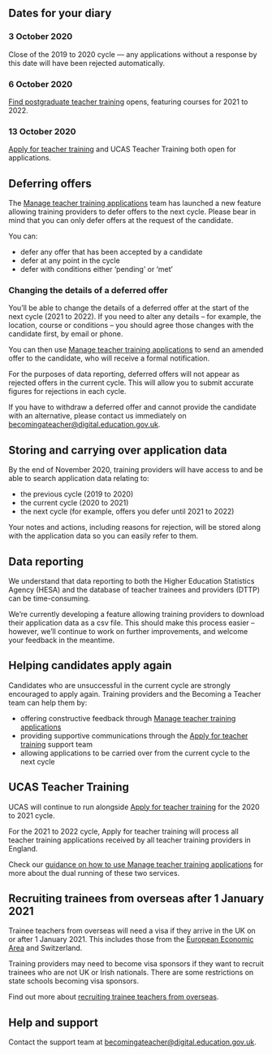 ## Dates for your diary

### 3 October 2020
Close of the 2019 to 2020 cycle — any applications without a response by this date will have been rejected automatically. 

### 6 October 2020 
[Find postgraduate teacher training](https://www.find-postgraduate-teacher-training.service.gov.uk/) opens, featuring courses for 2021 to 2022. 

### 13 October 2020
[Apply for teacher training](https://www.apply-for-teacher-training.service.gov.uk/candidate) and UCAS Teacher Training both open for applications. 

## Deferring offers

The [Manage teacher training applications](https://www.apply-for-teacher-training.service.gov.uk/provider) team has launched a new feature allowing training providers to defer offers to the next cycle. Please bear in mind that you can only defer offers at the request of the candidate.

You can:

* defer any offer that has been accepted by a candidate
* defer at any point in the cycle
* defer with conditions either ‘pending’ or ‘met’

### Changing the details of a deferred offer

You’ll be able to change the details of a deferred offer at the start of the next cycle (2021 to 2022). If you need to alter any details – for example, the location, course or conditions – you should agree those changes with the candidate first, by email or phone.

You can then use [Manage teacher training applications](https://www.apply-for-teacher-training.service.gov.uk/provider) to send an amended offer to the candidate, who will receive a formal notification.

For the purposes of data reporting, deferred offers will not appear as rejected offers in the current cycle. This will allow you to submit accurate figures for rejections in each cycle.

If you have to withdraw a deferred offer and cannot provide the candidate with an alternative, please contact us immediately on [becomingateacher@digital.education.gov.uk](becomingateacher@digital.education.gov.uk).


## Storing and carrying over application data

By the end of November 2020, training providers will have access to and be able to search application data relating to:

* the previous cycle (2019 to 2020)
* the current cycle (2020 to 2021)
* the next cycle (for example, offers you defer until 2021 to 2022)

Your notes and actions, including reasons for rejection, will be stored along with the application data so you can easily refer to them.


## Data reporting

We understand that data reporting to both the Higher Education Statistics Agency (HESA) and the database of teacher trainees and providers (DTTP) can be time-consuming.

We’re currently developing a feature allowing training providers to download their application data as a csv file. This should make this process easier – however, we’ll continue to work on further improvements, and welcome your feedback in the meantime.


## Helping candidates apply again

Candidates who are unsuccessful in the current cycle are strongly encouraged to apply again. Training providers and the Becoming a Teacher team can help them by: 

* offering constructive feedback through [Manage teacher training applications](https://www.apply-for-teacher-training.service.gov.uk/provider)
* providing supportive communications through the [Apply for teacher training](https://www.apply-for-teacher-training.service.gov.uk/candidate) support team
* allowing applications to be carried over from the current cycle to the next cycle


## UCAS Teacher Training

UCAS will continue to run alongside [Apply for teacher training](https://www.apply-for-teacher-training.service.gov.uk/candidate) for the 2020 to 2021 cycle.

For the 2021 to 2022 cycle, Apply for teacher training will process all teacher training applications received by all teacher training providers in England.

Check our [guidance on how to use Manage teacher training applications](https://www.apply-for-teacher-training.service.gov.uk/provider/service-guidance) for more about the dual running of these two services.


## Recruiting trainees from overseas after 1 January 2021

Trainee teachers from overseas will need a visa if they arrive in the UK on or after 1 January 2021. This includes those from the [European Economic Area](https://www.gov.uk/eu-eea) and Switzerland. 

Training providers may need to become visa sponsors if they want to recruit trainees who are not UK or Irish nationals. There are some restrictions on state schools becoming visa sponsors. 

Find out more about [recruiting trainee teachers from overseas](https://www.gov.uk/guidance/recruit-trainee-teachers-from-overseas-accredited-itt-providers).


## Help and support

Contact the support team at [becomingateacher@digital.education.gov.uk](becomingateacher@digital.education.gov.uk).
